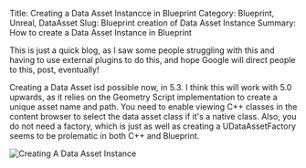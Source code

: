Title: Creating a Data Asset Instancce in Blueprint
Category: Blueprint, Unreal, DataAsset
Slug: Blueprint creation of Data Asset Instance
Summary: How to create a Data Asset Instance in Blueprint

This is just a quick blog, as I saw some people struggling with this and having to use external plugins to do this, and hope Google will direct people to this, post, eventually!

 Creating a Data Asset isd  possible now, in 5.3. I think this will work with 5.0 upwards, as it relies on the Geometry Script implementation to create a unique asset name and path.  You need to enable viewing C++ classes in the content browser to select the data asset class if it's a native class. Also, you do not need a factory, which is just as well as creating a UDataAssetFactory seems to be prolematic in both C++ and Blueprint. 

![Creating A Data Asset Instance]({static}images/creatingdataasset.png)